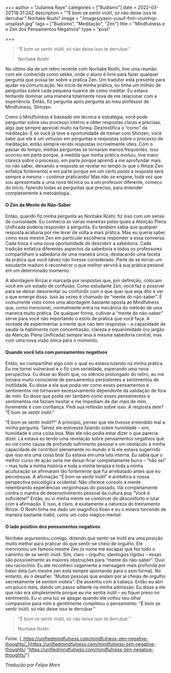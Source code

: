 +++
author = "Julianna Raye"
categories = ["Budismo"]
date = 2022-03-20T18:31:24Z
description = "“É bom se sentir inútil, só não deixe isso te derrubar.” Noritake Roshi"
image = "/images/yasin-yusuf-fmh-vtumhqs-unsplash.jpg"
tags = ["Budismo", "Meditação", "Zen"]
title = "Mindfulness e o Zen dos Pensamentos Negativos"
type = "post"

+++
> “É bom se sentir inútil, só não deixe isso te derrubar.”
>
> Noritake Roshi

No último dia de um retiro recente com Noritake Roshi, tive uma reunião com ele conhecida como sekke, onde o aluno é livre para fazer qualquer pergunta que possa ter sobre a prática Zen. Um tradutor está presente para ajudar na comunicação. No início da minha prática, eu tinha um milhão de perguntas sobre cada pequena nuance de como meditar. Eu estava tentando dominar uma maneira totalmente nova de me relacionar com a experiência. Então, fiz pergunta após pergunta ao meu professor de Mindfulness, Shinzen.

Como o Mindfulness é baseado em técnica e estratégia, você pode perguntar sobre seu processo interno e obter respostas claras e precisas, algo que sempre apreciei muito na forma. Desmistifica o “como” da meditação. E se você já teve a oportunidade de treinar com Shinzen, você sabe que ele é um virtuoso em perguntas e respostas sobre o processo de meditação, então sempre recebi respostas incrivelmente úteis. Com o passar do tempo, minhas perguntas se tornaram menos frequentes. Isso ocorreu em parte porque, à medida que minha prática evoluiu, tive maior clareza sobre o processo, em parte porque aprendi a me aprofundar mais no não saber, deixando a resposta se revelar no tempo (o que o Rinzai Zen enfatiza fortemente) e em parte porque em um certo ponto a resposta será sempre a mesma – continue praticando! Mas não se engane, toda vez que sou apresentada a uma nova técnica ou a um professor diferente, começo do início, fazendo todas as perguntas que preciso, para entender completamente a metodologia.

#### O Zen da Mente do Não-Saber

Então, quando fiz minha pergunta ao Noritake Roshi, fiz isso com um senso de curiosidade. Eu conhecia as várias maneiras pelas quais a Atenção Plena Unificada poderia responder à pergunta. Eu também sabia que qualquer resposta acabaria por me levar de volta a mais prática. Mas eu queria saber como esse mestre Zen em particular escolheria responder a essa conversa. Cada troca é uma nova oportunidade de descobrir a sabedoria. Cada tradição enfatiza diferentes aspectos da sabedoria e todos os professores compartilham a sabedoria de uma maneira única, destacando uma faceta da prática que você talvez não tivesse considerado. Parte de se tornar um estudante maduro é reconhecer o que melhor servirá à sua prática pessoal em um determinado momento.

A abordagem Rinzai é marcada por respostas que, por definição, colocam você em um estado de confusão. Como estudante Zen, você faz o possível para se deixar desorientar ou confundir com o que quer que seja dito e ver o que emerge disso. Isso às vezes é chamado de “mente do não-saber”. É comumente visto como uma abordagem bastante oposta ao Mindfulness que, como mencionei, normalmente entra na mecânica do método de uma maneira muito prática. De qualquer forma, cultivar a “mente do não-saber” serve para você não importando o estilo de prática que você faça. A vontade de experimentar a mente que não tem respostas – a capacidade de saudá-la habilmente com concentração, clareza e equanimidade (no jargão da Atenção Plena Unificada) sempre leva à mesma sabedoria central, mas com uma nova visão única para o momento.

#### Quando você luta com pensamentos negativos

Então, eu compartilhei algo com o qual eu estava lutando na minha prática. Eu me tornei vulnerável e o fiz com seriedade, esperando uma nova perspectiva. Eu disse ao Roshi que, no silêncio prolongado do retiro, eu me tornara muito consciente de pensamentos persistentes e sentimentos de inutilidade. Eu disse a ele que podia ver como esses pensamentos e sentimentos me tornavam excessivamente dependente da validação de fora de mim. Eu disse que podia ver também como esses pensamentos e sentimentos me faziam hesitar e me impediam de dar mais de mim, livremente e com confiança. Pedi sua reflexão sobre isso. A resposta dele? “É bom se sentir inútil.”

“É bom se sentir inútil?!” A princípio, pensei que ele tivesse entendido mal a minha pergunta. Talvez ele estivesse falando sobre humildade – sim, humildade é uma coisa boa. Mas ele não podia estar dizer o que parecia dizer. Lá estava eu tendo uma revelação sobre pensamentos negativos que eu via como causa de profundo sofrimento pessoal e um obstáculo à minha capacidade de contribuir plenamente no mundo e lá ele estava sugerindo que isso era uma coisa boa! Eu estava em uma luta interna. Eu sabia que o melhor curso de ação seria me deixar ficar completamente burra – “não sei” – mas toda a minha história e toda a minha terapia e toda a minha aculturação se afirmaram tão fortemente que fui arrebatado antes que eu percebesse. A afirmação “É bom se sentir inútil” é antitética à nossa perspectiva psicológica ocidental. Não oferece consolo à mente relembrando experiências vergonhosas do passado. Vai completamente contra o mantra de desenvolvimento pessoal da cultura pop “Você é suficiente!” Então, eu vi minha mente se contorcer de desconforto e lutar com a afirmação. E isso, é claro, é exatamente a natureza do treinamento Rinzai. O Roshi tinha me dado um magnífico Koan e eu o estava torcendo de maneira bastante inábil, como um cubo mágico mental.

#### O lado positivo dos pensamentos negativos

Noritake argumentou comigo, dizendo que sentir-se inútil era uma posição muito melhor para praticar do que sentir-se cheio de orgulho. Ele mencionou um famoso mestre Zen (o nome me escapa) que fez todo o caminho de se sentir inútil. Sim, claro – orgulho, ideologias rígidas – essas são possivelmente as maiores obstruções para “mente do não-saber”. Ouvi seu raciocínio. Eu até reconheci vagamente a mensagem mais profunda por baixo dela (um mestre zen está sempre apontando para o sem forma). No entanto, eu o desafiei: “Muitas pessoas que andam por aí cheias de orgulho secretamente se sentem inúteis”. Ele assentiu com a cabeça. Então eu abri um pouco mais, dando um passo adiante na minha admissão. Eu disse a ele que não era simplesmente porque eu me sentia inútil – eu fiquei preso no sentimento. Eu vi uma luz se apagar quando ele voltou seu olhar compassivo para mim e gentilmente completou o pensamento: “É bom se sentir inútil, só não deixe isso te derrubar.”

> “É bom se sentir inútil, só não deixe isso te derrubar.”
>
> Noritake Roshi

_Fonte:_ [_https://unifiedmindfulness.com/mindfulness-zen-negative-thoughts/_](https://unifiedmindfulness.com/mindfulness-zen-negative-thoughts/ "https://unifiedmindfulness.com/mindfulness-zen-negative-thoughts/")

_Tradução por Felipe Marx_